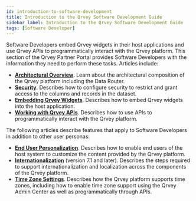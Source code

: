 ```yaml
---
id: introduction-to-software-development
title: Introduction to the Qrvey Software Development Guide
sidebar_label: Introduction to the Qrvey Software Development Guide
tags: [Software Developer]
---
```


Software Developers embed Qrvey widgets in their host applications and use Qrvey APIs to programmatically interact with the Qrvey platform. This section of the Qrvey Partner Portal provides Software Developers with the information they need to perform these tasks. Articles include:

* **[Architectural Overview](../software-developer/architecture.md)**. Learn about the architectural composition of the Qrvey platform including the Data Router.
* **[Security](../software-developer/security/overview-of-security.md)**. Describes how to configure security to restrict and grant access to the columns and records in the dataset.
* **[Embedding Qrvey Widgets](../software-developer/embedding-widgets/overview-of-embedding.md)**. Describes how to embed Qrvey widgets into the host application.
* **[Working with Qrvey APIs](../software-developer/qrvey-api/overview-of-qrvey-api.md)**. Describes how to use APIs to programmatically interact with the Qrvey platform.

The following articles describe features that apply to Software Developers in addition to other user personas:
* **[End User Personalization](../software-developer/end-user-personalization/overview-of-personalization.md)**. Describes how to enable end users of the host system to customize the content provided by the Qrvey platform. 
* **[Internationalization](../software-developer/internationalization/overview-of-internationalization.md)** (version 7.1 and later). Describes the steps required to support internationalization and localization across the components of the Qrvey platform. 
* **[Time Zone Settings](../software-developer/timezone/timezone-support.md)**. Describes how the Qrvey platform supports time zones, including how to enable time zone support using the Qrvey Admin Center as well as programmatically through APIs. 
